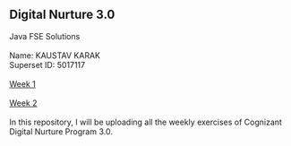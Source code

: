 ## Digital Nurture 3.0
Java FSE Solutions
<br />
<br />
Name: KAUSTAV KARAK
<br />
Superset ID: 5017117
<br />
<br />
[Week 1](https://github.com/kaustavkarak/KaustavKarak_5017117/tree/main/Week%201)
<br />
<br />
[Week 2](https://github.com/kaustavkarak/KaustavKarak_5017117/tree/main/Week%202)
<br />
<br />
In this repository, I will be uploading all the weekly exercises of Cognizant Digital Nurture Program 3.0.

